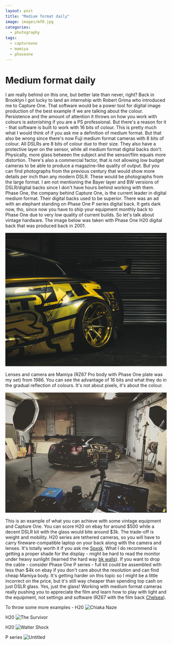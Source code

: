 ```yaml
---
layout: post
title: "Medium format daily"
image: images/mf0.jpg
categories:
  - photography
tags:
  - captureone
  - mamiya
  - phaseone
---
```

# Medium format daily
I am really behind on this one, but better late than never, right? Back in Brooklyn I got lucky to land an internship with Robert Grima who introduced me to Capture One. That software would be a power tool for digital image production of the best example if we are talking about the colour. Persistence and the amount of attention it throws on how you work with colours is astonishing if you are a PS professional. But there's a reason for it - that software is built to work with 16 bits of colour. This is pretty much what I would think of if you ask me a definition of medium format. But that also be wrong since there's now Fuji medium format cameras with 8 bits of colour. All DSLRs are 8 bits of colour due to their size. They also have a protective layer on the sensor, while all medium format digital backs don't. Physically, more glass between the subject and the sensor/film equals more distortion. There's also a commercial factor, that is not allowing low budget cameras to be able to produce a magazine-like quality of output. But you can find photographs from the previous century that would show more details per inch than any modern DSLR. These would be photographs from the large format. I am not mentioning the Bayer layer and BW versions of DSLR/digital backs since I don't have hours behind working with them. Phase One, the company behind Capture One, is the current leader in digital medium format. Their digital backs used to be superior. There was an ad with an elephant standing on Phase One P series digital back. It gets dark now, tho, since now you have to ship your equipment monthly back to Phase One due to very low quality of current builds. So let's talk about vintage hardware. The image below was taken with Phase One H20 digital back that was produced back in 2001. 

![GTR](https://raw.githubusercontent.com/charlesrocket/charlesrocket.github.io/master/images/mf1.jpg)

Lenses and camera are Mamiya (RZ67 Pro body with Phase One plate was my set) from 1986. You can see the advantage of 16 bits and what they do in the gradual reflection of colours. It's not about pixels, it's about the colour. 

![GTR](https://raw.githubusercontent.com/charlesrocket/charlesrocket.github.io/master/images/mf2.png)
 
This is an example of what you can achieve with some vintage equipment and Capture One. You can score H20 on ebay for around $500 while a decent DSLR kit with the glass would bite around $3k. The trade-off is weight and mobility. H20 series are tethered cameras, so you will have to carry fireware-compatible laptop on your back along with the camera and lenses. It's totally worth it if you ask me [Spxxk](https://www.flickr.com/photos/charlesrocket/29239915310). What I do recommend is getting a proper shade for the display - might be hard to read the monitor under heavy sunlight (learned the hard way [bk walls](https://www.flickr.com/photos/charlesrocket/27429428966)). If you want to drop the cable - consider Phase One P series - full kit could be assembled with less than $4k on ebay if you don't care about the resolution and can find cheap Mamiya body. It's getting harder on this topic so I might be a little incorrect on the price, but it's still way cheaper than spending top cash on just DSLR glass. Yes, just the glass! Working with medium format cameras really pushing you to appreciate the film and learn how to play with light and the equipment, not settings and software (RZ67 with the film back [Chelsea](https://www.instagram.com/p/BEMHWo4J7yP/)).

To throw some more examples - H20 ![Chiaka Naze](https://live.staticflickr.com/7360/27049834403_7742093638_k_d.jpg)

H20 ![The Survivor](https://live.staticflickr.com/8465/29241860926_27c39a5658_k_d.jpg)

H20 ![Walter Shock](https://live.staticflickr.com/8395/29022678696_f1e39dc94e_k_d.jpg)

P series ![Untitled](https://live.staticflickr.com/5816/30610952883_588b8e55ee_k_d.jpg)